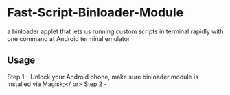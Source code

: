 # Fast-Script-Binloader-Module
a binloader applet that lets us running custom scripts in terminal rapidly with one command at Android terminal emulator
## Usage
Step 1 - Unlock your Android phone, make sure binloader module is installed via Magisk;</ br>
Step 2 - 
